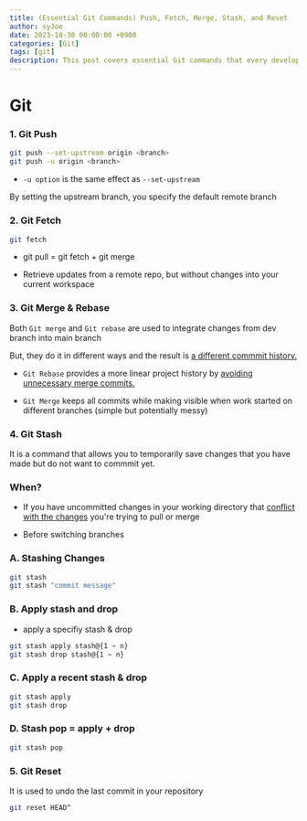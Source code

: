 ```yaml
---
title: (Essential Git Commands) Push, Fetch, Merge, Stash, and Reset
author: syJoe
date: 2023-10-30 00:00:00 +0900
categories: [Git]
tags: [git]
description: This post covers essential Git commands that every developer should know. Learn how to use git push, git fetch, git merge, git stash, and git reset to manage your version control effectively. Understand the differences between merging and rebasing, and how to temporarily save changes with stash. 
---
```


# Git

### 1. **Git Push**

```bash
git push --set-upstream origin <branch>
git push -u origin <branch>
```
- ```-u option``` is the same effect as ```--set-upstream```

By setting the upstream branch, you specify the default remote branch

### 2. **Git Fetch**

```bash
git fetch
```
- git pull = git fetch + git merge

- Retrieve updates from a remote repo, but without changes into your current workspace


### 3. **Git Merge & Rebase**

Both ```Git merge``` and ```Git rebase``` are used to integrate changes from dev branch into main branch

But, they do it in different ways and the result is <u>a different commmit history.</u>

- ```Git Rebase``` provides a more linear project history by <u>avoiding unnecessary merge commits.</u>

- ```Git Merge```  keeps all commits while making visible when work started on different branches (simple but potentially messy)

### 4. **Git Stash**

It is a command that allows you to temporarily save changes that you have made but do not want to commmit yet.

### When?
- If you have uncommitted changes in your working directory that <u>conflict with the changes</u> you're trying to pull or merge

- Before switching branches

### A. Stashing Changes

```bash
git stash
git stash "commit message"
```

### B. Apply stash and drop

-  apply a specifiy stash & drop

```bash
git stash apply stash@{1 ~ n}
git stash drop stash@{1 ~ n}
```

### C. Apply a recent stash & drop

```bash
git stash apply
git stash drop
```

### D. Stash pop = apply + drop

```bash
git stash pop
```

### 5. **Git Reset**

It is used to undo the last commit in your repository

```bash
git reset HEAD^
```

